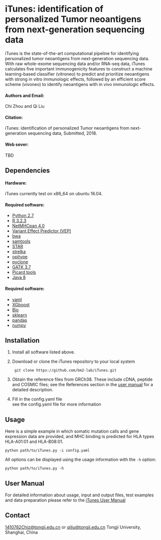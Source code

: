 # iTunes: identification of personalized Tumor neoantigens from next-generation sequencing data #

iTunes is the state-of-the-art computational pipeline for identifying personalized tumor neoantigens from next-generation sequencing data. With raw whole-exome sequencing data and/or RNA-seq data, iTunes calculates five important immunogenicity features to construct a machine learning-based classifier (vitroneo) to predict and prioritize neoantigens with strong in vitro immunologic effects, followed by an efficient score scheme (vivoneo) to identify neoantigens with in vivo immunologic effects.

#### Authors and Email:
Chi Zhou and Qi Liu

#### Citation:
iTunes: identification of personalized Tumor neoantigens from next-generation sequencing data, Submitted, 2018.

#### Web sever:
TBD

## Dependencies

#### Hardware:
iTunes currently test on x86_64 on ubuntu 16.04.

#### Required software:
* [Python 2.7](https://www.python.org/downloads/release/python-2712/)
* [R 3.2.3](https://cran.r-project.org/src/base/R-3/R-3.2.3.tar.gz)
* [NetMHCpan 4.0](http://www.cbs.dtu.dk/cgi-bin/nph-sw_request?netMHCpan)
* [Variant Effect Predictor (VEP)](https://github.com/Ensembl/ensembl-vep)
* [bwa](https://github.com/lh3/bwa)
* [samtools](https://github.com/samtools)
* [STAR](https://github.com/alexdobin/STAR)
* [strelka](https://github.com/Illumina/strelka)
* [opitype](https://github.com/FRED-2/OptiType)
* [pyclone](https://bitbucket.org/aroth85/pyclone/wiki/Tutorial)
* [GATK 3.7](https://software.broadinstitute.org/gatk/best-practices/)
* [Picard tools](https://broadinstitute.github.io/picard/)
* [Java 8](https://java.com/en/download/help/linux_x64rpm_install.xml)

#### Required software:
* [yaml]()
* [XGboost]()
* [Bio]()
* [sklearn]()
* [pandas]()
* [numpy]()

## Installation

1. Install all software listed above.

2. Download or clone the iTunes repository to your local system

        git clone https://github.com/bm2-lab/iTunes.git

3. Obtain the reference files from GRCh38. These include cDNA, peptide and COSMIC
files; see the References section in the [user manual](/doc/iTunes_User_Manual.md)
for a detailed description.

4. Fill in the config.yaml file  
    see the config.yaml file for more information

## Usage

Here is a simple example in which somatic mutation calls and gene expression data are
provided, and MHC binding is predicted for HLA types HLA-A01:01 and HLA-B08:01. 

    python path/to/iTunes.py -i config.yaml

All options can be displayed using the usage information with the `-h` option:   

    python path/to/iTunes.py -h


## User Manual 
For detailed information about usage, input and output files, test examples and data
preparation please refer to the [iTunes User Manual](/doc/iTunes_User_Manual.md)


## Contact   

1410782Chiz@tongji.edu.cn or qiliu@tongji.edu.cn
Tongji University, Shanghai, China
